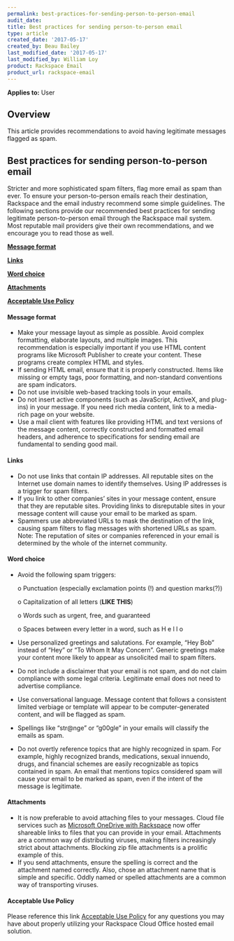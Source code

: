 ```yaml
---
permalink: best-practices-for-sending-person-to-person-email
audit_date:
title: Best practices for sending person-to-person email
type: article
created_date: '2017-05-17'
created_by: Beau Bailey
last_modified_date: '2017-05-17'
last_modified_by: William Loy
product: Rackspace Email
product_url: rackspace-email
---
```


**Applies to:** User

## Overview
This article provides recommendations to avoid having legitimate messages flagged as spam.

## Best practices for sending person-to-person email
Stricter and more sophisticated spam filters, flag more email as spam than ever. To ensure your person-to-person emails reach their destination, Rackspace and the email industry recommend some simple guidelines.
The following sections provide our recommended best practices for sending legitimate person-to-person email through the Rackspace mail system. Most reputable mail providers give their own recommendations, and we encourage you to read those as well.


[**Message format**](#message-format)

[**Links**](#links)

[**Word choice**](#word-choice)

[**Attachments**](#attachments)

[**Acceptable Use Policy**](#acceptable-use-policy)




#### Message format
-	Make your message layout as simple as possible. Avoid complex formatting, elaborate layouts, and multiple images.
  This recommendation is especially important if you use HTML content programs like Microsoft Publisher to create your  content. These programs create complex HTML and styles.
-	If sending HTML email, ensure that it is properly constructed. Items like missing or empty tags, poor formatting, and     non-standard conventions are spam indicators.
-	Do not use invisible web-based tracking tools in your emails.
-	Do not insert active components (such as JavaScript, ActiveX, and plug-ins) in your message. If you need rich media content, link to a media-rich page on your website.
-	Use a mail client with features like providing HTML and text versions of the message content, correctly constructed and formatted email headers, and adherence to specifications for sending email are fundamental to sending good mail.


#### Links
-	Do not use links that contain IP addresses. All reputable sites on the Internet use domain names to identify themselves. Using IP addresses is a trigger for spam filters.
-	If you link to other companies’ sites in your message content, ensure that they are reputable sites. Providing links to disreputable sites in your message content will cause your email to be marked as spam.
-	Spammers use abbreviated URLs to mask the destination of the link, causing spam filters to flag messages with shortened URLs as spam.
Note: The reputation of sites or companies referenced in your email is determined by the whole of the internet community.


#### Word choice
-	Avoid the following spam triggers:

    o	Punctuation (especially exclamation points (!) and question marks(?))

    o	Capitalization of all letters (**LIKE THIS**)

    o	Words such as urgent, free, and guaranteed

    o	Spaces between every letter in a word, such as H e l l o

-	Use personalized greetings and salutations. For example, “Hey Bob” instead of “Hey” or “To Whom It May Concern”. Generic greetings make your content more likely to appear as unsolicited mail to spam filters.
-	Do not include a disclaimer that your email is not spam, and do not claim compliance with some legal criteria. Legitimate email does not need to advertise compliance.
-	Use conversational language. Message content that follows a consistent limited verbiage or template will appear to be computer-generated content, and will be flagged as spam.
-	Spellings like “str@nge” or “g00gle” in your emails will classify the emails as spam.
-	Do not overtly reference topics that are highly recognized in spam. For example, highly recognized brands, medications, sexual innuendo, drugs, and financial schemes are easily recognizable as topics contained in spam. An email that mentions topics considered spam will cause your email to be marked as spam, even if the intent of the message is legitimate.


#### Attachments
-	It is now preferable to avoid attaching files to your messages. Cloud file services such as [Microsoft OneDrive with Rackspace](https://www.rackspace.com/office-365) now offer shareable links to files that you can provide in your email. Attachments are a common way of distributing viruses, making filters increasingly strict about attachments. Blocking zip file attachments is a prolific example of this.
-	If you send attachments, ensure the spelling is correct and the attachment named correctly. Also, chose an attachment name that is simple and specific. Oddly named or spelled attachments are a common way of transporting viruses.


#### Acceptable Use Policy
Please reference this link [Acceptable Use Policy](https://www.rackspace.com/information/legal/aup?_ga=2.75345873.298003222.1495221511-62538955.1439921553) for any questions you may have about properly utilizing your Rackspace Cloud Office hosted email solution.
